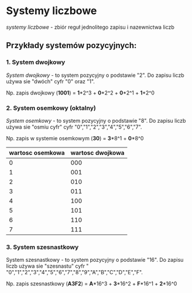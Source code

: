# Systemy liczbowe
_systemy liczbowe_ - zbiór reguł jednolitego zapisu i nazewnictwa liczb

## Przykłady systemów pozycyjnych:
 
### 1. System dwojkowy

_System dwojkowy_ - to system pozycyjny o podstawie "2". Do zapisu liczb używa sie "dwóch" cyfr "0" oraz "1".

Np. zapis dwojkowy (**1001**) = **1**\*2^3 + **0**\*2^2 + **0**\*2^1 + **1**\*2^0

### 2. System osemkowy (oktalny)


_System osemkowy_ - to system pozycyjny o podstawie "8". Do zapisu liczb używa sie "osmiu cyfr" cyfr "0","1","2","3","4","5","6","7".

Np. zapis w systemie osemkowym (**30**) = **3**\*8^1 + **0**\*8^0

 wartosc osemkowa | wartosc dwojkowa 
 --- | --- 
| 0 | 000 |
| 1 | 001 |
| 2 | 010 |
| 3 | 011 |
| 4 | 100 |
| 5 | 101 |
| 6 | 110 |
| 7 | 111 |







### 3. System szesnastkowy


System szesnastkowy - to system pozycyjny o podstawie "16". Do zapisu liczb używa sie "szesnastu" cyfr " "0","1","2","3","4","5","6","7","8","9","A","B","C","D","E","F".

Np. zapis szesnastkowy (**A3F2**) = **A**\*16^3 + **3**\*16^2 + **F**\*16^1 + **2**\*16^0


